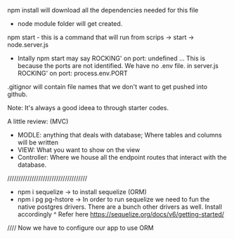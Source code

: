 npm install will download all the dependencies needed for this file
- node module folder will get created.

npm start - this is a command that will run from scrips -> start -> node.server.js
- Intally npm start may say ROCKING' on port: undefined ... This is because the ports are not identified. We have no .env file. in server.js ROCKING' on port: process.env.PORT

.gitignor will contain file names that we don't want to get pushed into github. 

Note: It's always a good ideea to through starter codes. 

A little review:
(MVC)
- MODLE: anything that deals with database; Where tables and columns will be written
- VIEW: What you want to show on the view
- Controller: Where we house all the endpoint routes that interact with the database.

////////////////////////////////////
* npm i sequelize -> to install sequelize (ORM)
* npm i pg pg-hstore -> In order to run sequelize we need to fun the native postgres drivers. There are a bunch other drivers as well. Install accordingly
^ Refer here https://sequelize.org/docs/v6/getting-started/

////
Now we have to configure our app to use ORM